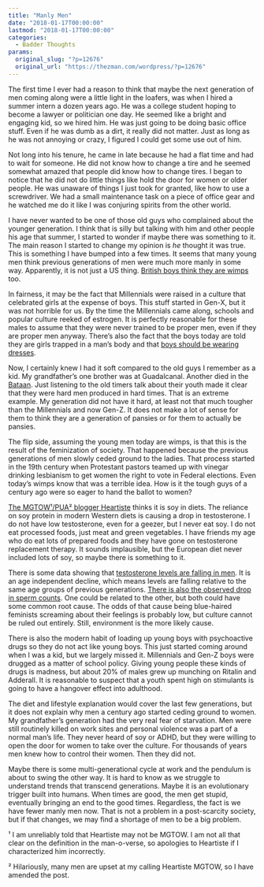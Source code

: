 ```yaml
---
title: "Manly Men"
date: "2018-01-17T00:00:00"
lastmod: "2018-01-17T00:00:00"
categories:
  - Badder Thoughts
params:
  original_slug: "?p=12676"
  original_url: "https://thezman.com/wordpress/?p=12676"
---
```


The first time I ever had a reason to think that maybe the next
generation of men coming along were a little light in the loafers, was
when I hired a summer intern a dozen years ago. He was a college student
hoping to become a lawyer or politician one day. He seemed like a bright
and engaging kid, so we hired him. He was just going to be doing basic
office stuff. Even if he was dumb as a dirt, it really did not matter.
Just as long as he was not annoying or crazy, I figured I could get some
use out of him.

Not long into his tenure, he came in late because he had a flat time and
had to wait for someone. He did not know how to change a tire and he
seemed somewhat amazed that people did know how to change tires. I began
to notice that he did not do little things like hold the door for women
or older people. He was unaware of things I just took for granted, like
how to use a screwdriver. We had a small maintenance task on a piece of
office gear and he watched me do it like I was conjuring spirits from
the other world.

I have never wanted to be one of those old guys who complained about the
younger generation. I think that is silly but talking with him and other
people his age that summer, I started to wonder if maybe there was
something to it. The main reason I started to change my opinion is *he*
thought it was true. This is something I have bumped into a few times.
It seems that many young men think previous generations of men were much
more manly in some way. Apparently, it is not just a US thing. [British
boys think they are
wimps](https://yougov.co.uk/news/2016/05/13/low-young-masculinity-britain/)
too.

In fairness, it may be the fact that Millennials were raised in a
culture that celebrated girls at the expense of boys. This stuff started
in Gen-X, but it was not horrible for us. By the time the Millennials
came along, schools and popular culture reeked of estrogen. It is
perfectly reasonable for these males to assume that they were never
trained to be proper men, even if they are proper men anyway. There’s
also the fact that the boys today are told they are girls trapped in a
man’s body and that [boys should be wearing
dresses](https://www.yahoo.com/news/pretty-dresses-no-longer-just-women-194645610.html).

Now, I certainly knew I had it soft compared to the old guys I remember
as a kid. My grandfather’s one brother was at Guadalcanal. Another died
in the [Bataan](https://en.wikipedia.org/wiki/Bataan_Death_March). Just
listening to the old timers talk about their youth made it clear that
they were hard men produced in hard times. That is an extreme example.
My generation did not have it hard, at least not that much tougher than
the Millennials and now Gen-Z. It does not make a lot of sense for them
to think they are a generation of pansies or for them to actually be
pansies.

The flip side, assuming the young men today are wimps, is that this is
the result of the feminization of society. That happened because the
previous generations of men slowly ceded ground to the ladies. That
process started in the 19th century when Protestant pastors teamed up
with vinegar drinking lesbianism to get women the right to vote in
Federal elections. Even today’s wimps know that was a terrible idea. How
is it the tough guys of a century ago were so eager to hand the ballot
to women?

[The MGTOW¹/PUA² blogger
Heartiste](https://heartiste.wordpress.com/?s=soy) thinks it is soy in
diets. The reliance on soy protein in modern Western diets is causing a
drop in testosterone. I do not have low testosterone, even for a geezer,
but I never eat soy. I do not eat processed foods, just meat and green
vegetables. I have friends my age who do eat lots of prepared foods and
they have gone on testosterone replacement therapy. It sounds
implausible, but the European diet never included lots of soy, so maybe
there is something to it.

There is some data showing that [testosterone levels are falling in
men](https://www.healio.com/endocrinology/hormone-therapy/news/print/endocrine-today/%7Bac23497d-f1ed-4278-bbd2-92bb1e552e3a%7D/generational-decline-in-testosterone-levels-observed).
It is an age independent decline, which means levels are falling
relative to the same age groups of previous generations. [There is also
the observed drop in sperm
counts](https://academic.oup.com/humrep/article/28/2/462/599181). One
could be related to the other, but both could have some common root
cause. The odds of that cause being blue-haired feminists screaming
about their feelings is probably low, but culture cannot be ruled out
entirely. Still, environment is the more likely cause.

There is also the modern habit of loading up young boys with
psychoactive drugs so they do not act like young boys. This just started
coming around when I was a kid, but we largely missed it. Millennials
and Gen-Z boys were drugged as a matter of school policy. Giving young
people these kinds of drugs is madness, but about 20% of males grew up
munching on Ritalin and Adderall. It is reasonable to suspect that a
youth spent high on stimulants is going to have a hangover effect into
adulthood.

The diet and lifestyle explanation would cover the last few generations,
but it does not explain why men a century ago started ceding ground to
women. My grandfather’s generation had the very real fear of starvation.
Men were still routinely killed on work sites and personal violence was
a part of a normal man’s life. They never heard of soy or ADHD, but they
were willing to open the door for women to take over the culture. For
thousands of years men knew how to control their women. Then they did
not.

Maybe there is some multi-generational cycle at work and the pendulum is
about to swing the other way. It is hard to know as we struggle to
understand trends that transcend generations. Maybe it is an
evolutionary trigger built into humans. When times are good, the men get
stupid, eventually bringing an end to the good times. Regardless, the
fact is we have fewer manly men now. That is not a problem in a
post-scarcity society, but if that changes, we may find a shortage of
men to be a big problem.

¹ I am unreliably told that Heartiste may not be MGTOW. I am not all
that clear on the definition in the man-o-verse, so apologies to
Heartiste if I characterized him incorrectly.

² Hilariously, many men are upset at my calling Heartiste MGTOW, so I
have amended the post.
